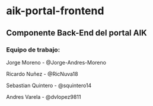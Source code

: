 # aik-portal-frontend
## Componente Back-End del portal AIK

### Equipo de trabajo:

Jorge Moreno - @Jorge-Andres-Moreno

Ricardo Nuñez - @RicNuva18

Sebastian Quintero - @squintero14

Andres Varela - @dvlopez9811
